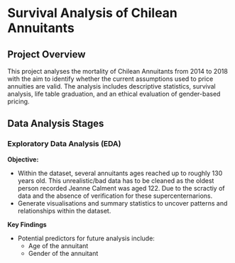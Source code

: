 # Survival Analysis of Chilean Annuitants

## Project Overview
This project analyses the mortality of Chilean Annuitants from 2014 to 2018 with the aim to identify whether the current assumptions used to price annuities are valid. The analysis includes descriptive statistics, survival analysis, life table graduation, and an ethical evaluation of gender-based pricing.

## Data Analysis Stages 

### Exploratory Data Analysis (EDA) 
**Objective:** 
- Within the dataset, several annuitants ages reached up to roughly 130 years old. This unrealistic/bad data has to be cleaned as the oldest person recorded Jeanne Calment was aged 122. Due to the scractiy of data and the absence of verification for these supercenternarions.
- Generate visualisations and summary statistics to uncover patterns and relationships within the dataset.

**Key Findings** 
- Potential predictors for future analysis include:
  - Age of the annuitant
  - Gender of the annuitant
